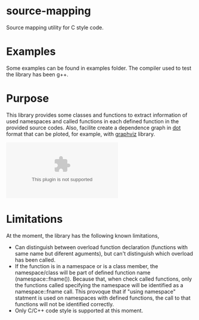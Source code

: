 # source-mapping
Source mapping utility for C style code.

# Examples

Some examples can be found in examples folder. The compiler used to test the library
has been g++.

# Purpose

This library provides some classes and functions to extract information of used namespaces
and called functions in each defined function in the provided source codes. Also, facilite
create a dependence graph in [dot](https://en.wikipedia.org/wiki/DOT_(graph_description_language)) format that can be ploted, for example, with [graphviz](https://www.graphviz.org/)
library.

![alt text](https://raw.githubusercontent.com/vigial/source-mapping/tree/master/examples/dependencies.ps)

# Limitations

At the moment, the library has the following known limitations,

- Can distinguish between overload function declaration (functions with same name but diferent aguments),
  but can't distinguish which overload has been called.
- If the function is in a namespace or is a class member, the namespace/class will be part of defined
  function name (namespace::fname()). Because that, when check called functions, only the functions 
  called specifying the namespace will be identified as a namespace::fname call. This provoque that
  if "using namespace" statment is used on namespaces with defined functions, the call to that functions
  will not be identified correctly.
- Only C/C++ code style is supported at this moment.
